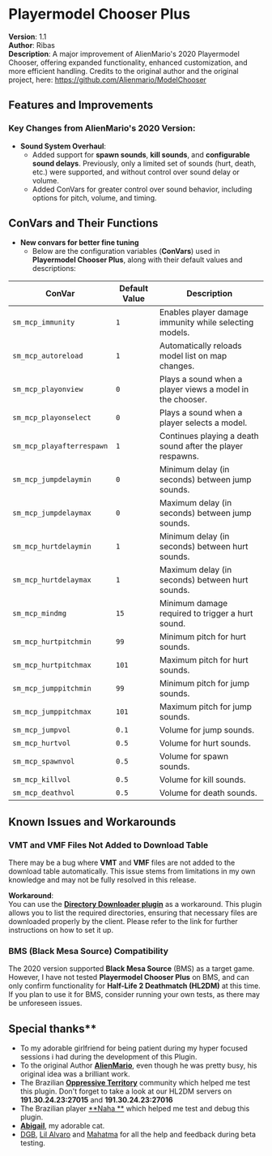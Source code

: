 # Playermodel Chooser Plus

**Version**: 1.1  
**Author**: Ribas  
**Description**: A major improvement of AlienMario's 2020 Playermodel Chooser, offering expanded functionality, enhanced customization, and more efficient handling.
Credits to the original author and the original project, here: https://github.com/Alienmario/ModelChooser

## Features and Improvements

### Key Changes from AlienMario's 2020 Version:
- **Sound System Overhaul**:
  - Added support for **spawn sounds**, **kill sounds**, and **configurable sound delays**. Previously, only a limited set of sounds (hurt, death, etc.) were supported, and without control over sound delay or volume.
  - Added ConVars for greater control over sound behavior, including options for pitch, volume, and timing.
 
## ConVars and Their Functions
- **New convars for better fine tuning**
  - Below are the configuration variables (**ConVars**) used in **Playermodel Chooser Plus**, along with their default values and descriptions:

| **ConVar**                | **Default Value** | **Description**                                                                 |
|---------------------------|-------------------|---------------------------------------------------------------------------------|
| `sm_mcp_immunity`          | `1`               | Enables player damage immunity while selecting models.                           |
| `sm_mcp_autoreload`        | `1`               | Automatically reloads model list on map changes.                                 |
| `sm_mcp_playonview`        | `0`               | Plays a sound when a player views a model in the chooser.                        |
| `sm_mcp_playonselect`      | `0`               | Plays a sound when a player selects a model.                                     |
| `sm_mcp_playafterrespawn`  | `1`               | Continues playing a death sound after the player respawns.                       |
| `sm_mcp_jumpdelaymin`      | `0`               | Minimum delay (in seconds) between jump sounds.                                  |
| `sm_mcp_jumpdelaymax`      | `0`               | Maximum delay (in seconds) between jump sounds.                                  |
| `sm_mcp_hurtdelaymin`      | `1`               | Minimum delay (in seconds) between hurt sounds.                                  |
| `sm_mcp_hurtdelaymax`      | `1`               | Maximum delay (in seconds) between hurt sounds.                                  |
| `sm_mcp_mindmg`            | `15`              | Minimum damage required to trigger a hurt sound.                                 |
| `sm_mcp_hurtpitchmin`      | `99`              | Minimum pitch for hurt sounds.                                                  |
| `sm_mcp_hurtpitchmax`      | `101`             | Maximum pitch for hurt sounds.                                                  |
| `sm_mcp_jumppitchmin`      | `99`              | Minimum pitch for jump sounds.                                                  |
| `sm_mcp_jumppitchmax`      | `101`             | Maximum pitch for jump sounds.                                                  |
| `sm_mcp_jumpvol`           | `0.1`             | Volume for jump sounds.                                                         |
| `sm_mcp_hurtvol`           | `0.5`             | Volume for hurt sounds.                                                         |
| `sm_mcp_spawnvol`          | `0.5`             | Volume for spawn sounds.                                                        |
| `sm_mcp_killvol`           | `0.5`             | Volume for kill sounds.                                                         |
| `sm_mcp_deathvol`          | `0.5`             | Volume for death sounds.                                                        |

## Known Issues and Workarounds

### VMT and VMF Files Not Added to Download Table
There may be a bug where **VMT** and **VMF** files are not added to the download table automatically. This issue stems from limitations in my own knowledge and may not be fully resolved in this release.

**Workaround**:  
You can use the [**Directory Downloader plugin**](https://forums.alliedmods.net/showthread.php?p=2568881) as a workaround. This plugin allows you to list the required directories, ensuring that necessary files are downloaded properly by the client. Please refer to the link for further instructions on how to set it up.

### BMS (Black Mesa Source) Compatibility
The 2020 version supported **Black Mesa Source** (BMS) as a target game. However, I have not tested **Playermodel Chooser Plus** on BMS, and can only confirm functionality for **Half-Life 2 Deathmatch (HL2DM)** at this time. If you plan to use it for BMS, consider running your own tests, as there may be unforeseen issues.

## Special thanks**
- To my adorable girlfriend for being patient during my hyper focused sessions i had during the development of this Plugin.
- To the original Author [**AlienMario**](https://github.com/Alienmario), even though he was pretty busy, his original idea was a brilliant work.
- The Brazilian [**Oppressive Territory**](https://optr.me) community which helped me test this plugin. Don't forget to take a look at our HL2DM servers on **191.30.24.23:27015** and **191.30.24.23:27016**
- The Brazilian player [**Naha **](https://github.com/gabrielmarquesm/) which helped me test and debug this plugin.
- [**Abigail**](https://optr.me/Abigail.png), my adorable cat.
- [DGB](https://rank.optr.me/hlstats.php?mode=playerinfo&player=562), [Lil Alvaro](https://rank.optr.me/hlstats.php?mode=playerinfo&player=561) and [Mahatma](https://rank.optr.me/hlstats.php?mode=playerinfo&player=465) for all the help and feedback during beta testing.
